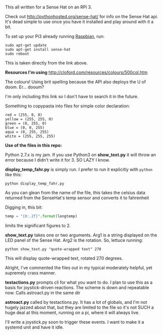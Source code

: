This all written for a Sense Hat on an RPi 3.

Check out http://pythonhosted.org/sense-hat/ for info on the Sense Hat api. It's dead simple to use once you have it installed and play around with it a bit.

To set up your Pi3 already running [Raspbian](https://www.raspberrypi.org/downloads/raspbian/ "Raspbian"), run:

~~~~
sudo apt-get update
sudo apt-get install sense-hat
sudo reboot
~~~~

This is taken directly from the link above.

**Resources I'm using**
http://cloford.com/resources/colours/500col.htm

The colours! Using brit spelling because the API also deploys the U of doom. Er... dooum?

I'm only including this link so I don't have to search it in the future.

Something to copypasta into files for simple color declaration:

~~~~
red = (255, 0, 0)
yellow = (255, 255, 0)
green = (0, 255, 0)
blue = (0, 0, 255)
aqua = (0, 255, 255)
white = (255, 255, 255)
~~~~

**Use of the files in this repo:**

Python 2.7.x is my jam. If you use Python3 on **show_text.py** it will throw an error because I didn't write it for 3. SO LAZY I know.

**display_temp_fahr.py** is simply run. I prefer to run it explicitly with `python` like this:

`python display_temp_fahr.py`

As you can glean from the name of the file, this takes the celsius data returned from the SenseHat's temp sensor and converts it to fahrenheit

Digging in, this bit:
```Python
temp = "{0:.2f}".format(longtemp)
```
limits the significant figures to 2.



**show_text.py** takes one or two arguments. Arg1 is a string displayed on the LED panel of the Sense Hat. Arg2 is the rotation. So, lettuce running:

`python show_text.py "quote-wrapped text" 270`

This will display quote-wrapped text, rotated 270 degrees.

Alright, I've commented the files out in my typical moderately helpful, yet supremely crass manner.

**testactions.py** prompts cli for what you want to do. I plan to use this as a basis for joystick-driven reactions. The scheme is down and repeatable now. Calls astroact.py in the same dir

**astroact.py** called by testactions.py. It has a lot of globals, and I'm not hugely jazzed about that, but they are limited to the file so it's not SUCH a huge deal at this moment, running on a pi, where it will always live.

I'll write a joystick.py soon to trigger these events. I want to make it a systemd unit and have it idle.
